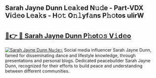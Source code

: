 ## Sarah Jayne Dunn L𝚎a𝚔ed N𝚞𝚍e - Part-VDX Vi𝚍𝚎o L𝚎a𝚔s - H𝚘𝚝 O𝚗𝚕yf𝚊ns P𝚑𝚘tos ulirW

# <h2><a href="http://kf2h1j.oniu.top/?m=Sarah+Jayne+Dunn">🔗👉 🔴 Sarah Jayne Dunn P𝚑ot𝚘𝚜 V𝚒d𝚎o</a></h2>

[![Sarah Jayne Dunn Nu𝚍e𝚜](https://i.imgur.com/0qMVB7G.gif)](http://kf2h1j.oniu.top/?m=Sarah+Jayne+Dunn)
Social media influencer Sarah Jayne Dunn, famed for disseminating dance and lifestyle knowledge, through presentations and personal blogs. Dedicated peacebuilder Sarah Jayne Dunn, recognized for their efforts to build peace and understanding between different communities.  
